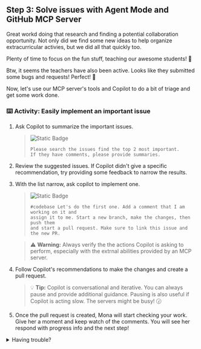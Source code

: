 ## Step 3: Solve issues with Agent Mode and GitHub MCP Server

Great workd doing that research and finding a potential collaboration opportunity.
Not only did we find some new ideas to help organize extracurricular activies, but we did all that quickly too.

Plenty of time to focus on the fun stuff, teaching our awesome students! 🌱

Btw, it seems the teachers have also been active.
Looks like they submitted some bugs and requests! Perfect! 🚀

Now, let's use our MCP server's tools and Copilot to do a bit of triage and get some work done.

### :keyboard: Activity: Easily implement an important issue

1. Ask Copilot to summarize the important issues.

   > ![Static Badge](https://img.shields.io/badge/-Prompt-text?style=social&logo=github%20copilot)
   >
   > ```prompt
   > Please search the issues find the top 2 most important.
   > If they have comments, please provide summaries.
   > ```

2. Review the suggested issues. If Copilot didn't give a specific recommendation, try providing some feedback to narrow the results.
3. With the list narrow, ask copilot to implement one.

   > ![Static Badge](https://img.shields.io/badge/-Prompt-text?style=social&logo=github%20copilot)
   >
   > ```prompt
   > #codebase Let's do the first one. Add a comment that I am working on it and
   > assign it to me. Start a new branch, make the changes, then push them
   > and start a pull request. Make sure to link this issue and the new PR.
   > ```

   > ⚠️ **Warning:** Always verify the the actions Copilot is asking to perform, especially with the extrnal abilities provided by an MCP server.

4. Follow Copilot's recommendations to make the changes and create a pull request.

   > 💡 **Tip:** Copilot is conversational and iterative. You can always pause and provide additional guidance. Pausing is also useful if Copilot is acting slow. The servers might be busy! 🕝

5. Once the pull request is created, Mona will start checking your work. Give her a moment and keep watch of the comments. You will see her respond with progress info and the next step!

<details>
<summary>Having trouble?</summary><br/>

- If tools are not being requested, verify your MCP configuration is correct.
- If Copilot cannot retrieve results, verify you are using this Codespace's token or a Personal Access Token (PAT) with appropriate permissions. By default, the codespace token we are using only has access to this repository.

</details>
